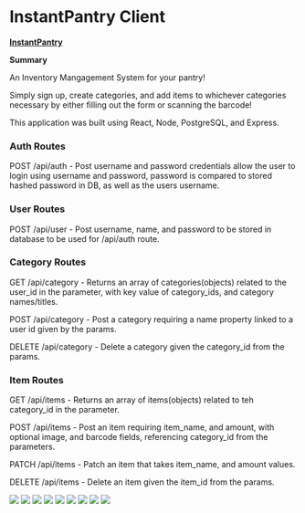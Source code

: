 # InstantPantry Client

**[InstantPantry](https://instantpantry-client.vercel.app/)**

**Summary**

An Inventory Mangagement System for your pantry!

Simply sign up, create categories, and add items to whichever categories necessary by either filling out the form or scanning the barcode!

This application was built using React, Node, PostgreSQL, and Express.

### Auth Routes

POST /api/auth - Post username and password credentials allow the user to login using username and password, password is compared to stored hashed password in DB, as well as the users username.

### User Routes

POST /api/user - Post username, name, and password to be stored in database to be used for /api/auth route.

### Category Routes

GET /api/category - Returns an array of categories(objects) related to the user_id in the parameter, with key value of category_ids, and category names/titles.

POST /api/category - Post a category requiring a name property linked to a user id given by the params.

DELETE /api/category - Delete a category given the category_id from the params.

### Item Routes

GET /api/items - Returns an array of items(objects) related to teh category_id in the parameter.

POST /api/items - Post an item requiring item_name, and amount, with optional image, and barcode fields, referencing category_id from the parameters.

PATCH /api/items - Patch an item that takes item_name, and amount values.

DELETE /api/items - Delete an item given the item_id from the params.


![](public/images/landingModal.png)
![](public/images/login.png)
![](public/images/signup.png)
![](public/images/dashboard.png)
![](public/images/itemview.png)
![](public/images/addcategory.png)
![](public/images/additemform.png)
![](public/images/barcodeadditem.png)
![](public/images/barcodeadditemform.png)
